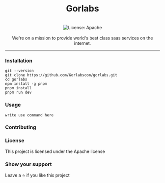 <div align="center">
<h1 align="center">Gorlabs</h1>
<br />
<img alt="License: Apache" src="https://img.shields.io/badge/license-Apache%202-blue" /><br>
<br>
We're on a mission to provide world's best class saas services on the internet.
</div>

***

### Installation
```
git --version
git clone https://github.com/Gorlabscom/gorlabs.git
cd gorlabs
npm install -g pnpm
pnpm install
pnpm run dev
```

### Usage
```
write use command here
```

### Contributing

### License
This project is licensed under the Apache license
### Show your support
Leave a ⭐ if you like this project
